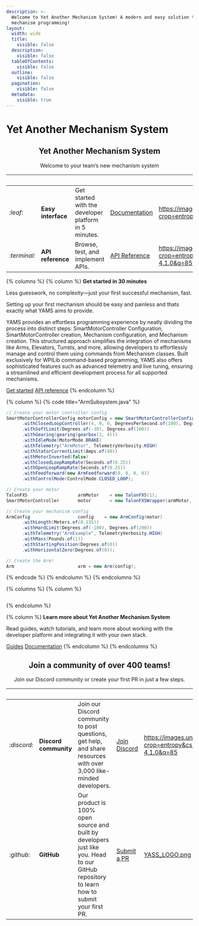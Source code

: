 ```yaml
---
description: >-
  Welcome to Yet Another Mechanism System! A modern and easy solution to
  mechanism programming!
layout:
  width: wide
  title:
    visible: false
  description:
    visible: false
  tableOfContents:
    visible: false
  outline:
    visible: false
  pagination:
    visible: false
  metadata:
    visible: true
---
```


# Yet Another Mechanism System

<h2 align="center">Yet Another Mechanism System</h2>

<p align="center">Welcome to your team’s new mechanism system</p>

<table data-card-size="large" data-view="cards"><thead><tr><th></th><th></th><th></th><th data-hidden data-card-target data-type="content-ref"></th><th data-hidden data-card-cover data-type="image">Cover image</th></tr></thead><tbody><tr><td><i class="fa-leaf">:leaf:</i></td><td><strong>Easy interface</strong></td><td>Get started with the developer platform in 5 minutes.</td><td><a href="https://app.gitbook.com/o/MwECAyhaWCMK5V9K79gd/s/ZM0CFmYiQzcrY4zDcTtZ/">Documentation</a></td><td><a href="https://images.unsplash.com/photo-1515879218367-8466d910aaa4?crop=entropy&#x26;cs=srgb&#x26;fm=jpg&#x26;ixid=M3wxOTcwMjR8MHwxfHNlYXJjaHwxfHxjb2RlfGVufDB8fHx8MTc1NjgzODk4Nnww&#x26;ixlib=rb-4.1.0&#x26;q=85">https://images.unsplash.com/photo-1515879218367-8466d910aaa4?crop=entropy&#x26;cs=srgb&#x26;fm=jpg&#x26;ixid=M3wxOTcwMjR8MHwxfHNlYXJjaHwxfHxjb2RlfGVufDB8fHx8MTc1NjgzODk4Nnww&#x26;ixlib=rb-4.1.0&#x26;q=85</a></td></tr><tr><td><i class="fa-terminal">:terminal:</i></td><td><strong>API reference</strong></td><td>Browse, test, and implement APIs.</td><td><a href="https://app.gitbook.com/o/MwECAyhaWCMK5V9K79gd/s/ezOwaXLQ3h1N7tr3zYnj/">API Reference</a></td><td><a href="https://images.unsplash.com/photo-1509475826633-fed577a2c71b?crop=entropy&#x26;cs=srgb&#x26;fm=jpg&#x26;ixid=M3wxOTcwMjR8MHwxfHNlYXJjaHw0fHxEb2N1bWVudGF0aW9ufGVufDB8fHx8MTc1NjgzOTQzOXww&#x26;ixlib=rb-4.1.0&#x26;q=85">https://images.unsplash.com/photo-1509475826633-fed577a2c71b?crop=entropy&#x26;cs=srgb&#x26;fm=jpg&#x26;ixid=M3wxOTcwMjR8MHwxfHNlYXJjaHw0fHxEb2N1bWVudGF0aW9ufGVufDB8fHx8MTc1NjgzOTQzOXww&#x26;ixlib=rb-4.1.0&#x26;q=85</a></td></tr></tbody></table>

{% columns %}
{% column %}
**Get started in 30 minutes**

Less guesswork, no complexity—just your first successful mechanism, fast.

Setting up your first mechanism should be easy and painless and thats exactly what YAMS aims to provide.

YAMS provides an effortless programming experience by neatly dividing the process into distinct steps: SmartMotorController Configuration, SmartMotorController creation, Mechanism configuration, and Mechanism creation. This structured approach simplifies the integration of mechanisms like Arms, Elevators, Turrets, and more, allowing developers to effortlessly manage and control them using commands from Mechanism classes. Built exclusively for WPILib command-based programming, YAMS also offers sophisticated features such as advanced telemetry and live tuning, ensuring a streamlined and efficient development process for all supported mechanisms.

<a href="https://app.gitbook.com/o/MwECAyhaWCMK5V9K79gd/s/ZM0CFmYiQzcrY4zDcTtZ/" class="button primary" data-icon="rocket-launch">Get started</a> <a href="https://app.gitbook.com/o/MwECAyhaWCMK5V9K79gd/s/ezOwaXLQ3h1N7tr3zYnj/" class="button secondary" data-icon="terminal">API reference</a>
{% endcolumn %}

{% column %}
{% code title="ArmSubsystem.java" %}
```java
// Create your motor controller config
SmartMotorControllerConfig motorConfig = new SmartMotorControllerConfig(this)
      .withClosedLoopController(4, 0, 0, DegreesPerSecond.of(180), DegreesPerSecondPerSecond.of(90))
      .withSoftLimit(Degrees.of(-30), Degrees.of(100))
      .withGearing(gearing(gearbox(3, 4)))
      .withIdleMode(MotorMode.BRAKE)
      .withTelemetry("ArmMotor", TelemetryVerbosity.HIGH)
      .withStatorCurrentLimit(Amps.of(40))
      .withMotorInverted(false)
      .withClosedLoopRampRate(Seconds.of(0.25))
      .withOpenLoopRampRate(Seconds.of(0.25))
      .withFeedforward(new ArmFeedforward(0, 0, 0, 0))
      .withControlMode(ControlMode.CLOSED_LOOP);

// Create your motor
TalonFXS                   armMotor    = new TalonFXS(1);
SmartMotorController       motor       = new TalonFXSWrapper(armMotor, DCMotor.getNEO(1), motorConfig);

// Create your mechanism config
ArmConfig                  config    = new ArmConfig(motor)
      .withLength(Meters.of(0.135))
      .withHardLimit(Degrees.of(-100), Degrees.of(200))
      .withTelemetry("ArmExample", TelemetryVerbosity.HIGH)
      .withMass(Pounds.of(1))
      .withStartingPosition(Degrees.of(0))
      .withHorizontalZero(Degrees.of(0));

// Create the Arm!
Arm                        arm = new Arm(config);
```
{% endcode %}
{% endcolumn %}
{% endcolumns %}

{% columns %}
{% column %}
<figure><img src=".gitbook/assets/YAMS.png" alt=""><figcaption></figcaption></figure>
{% endcolumn %}

{% column %}
**Learn more about Yet Another Mechanism System**

Read guides, watch tutorials, and learn more about working with the developer platform and integrating it with your own stack.

<a href="https://app.gitbook.com/s/ZM0CFmYiQzcrY4zDcTtZ/tutorials" class="button primary" data-icon="book-open">Guides</a> <a href="https://app.gitbook.com/o/MwECAyhaWCMK5V9K79gd/s/ZM0CFmYiQzcrY4zDcTtZ/" class="button secondary" data-icon="book">Documentation</a>
{% endcolumn %}
{% endcolumns %}

<h2 align="center">Join a community of over 400 teams!</h2>

<p align="center">Join our Discord community or create your first PR in just a few steps.</p>

<table data-card-size="large" data-view="cards"><thead><tr><th></th><th></th><th></th><th></th><th data-hidden data-card-cover data-type="image">Cover image</th></tr></thead><tbody><tr><td><i class="fa-discord">:discord:</i></td><td><strong>Discord community</strong></td><td>Join our Discord community to post questions, get help, and share resources with over 3,000 like-minded developers.</td><td><a href="https://discord.gg/yass" class="button secondary">Join Discord</a></td><td><a href="https://images.unsplash.com/photo-1679057001914-59ab4131dfff?crop=entropy&#x26;cs=srgb&#x26;fm=jpg&#x26;ixid=M3wxOTcwMjR8MHwxfHNlYXJjaHwyfHxkaXNjb3JkfGVufDB8fHx8MTc1NjgzODk5M3ww&#x26;ixlib=rb-4.1.0&#x26;q=85">https://images.unsplash.com/photo-1679057001914-59ab4131dfff?crop=entropy&#x26;cs=srgb&#x26;fm=jpg&#x26;ixid=M3wxOTcwMjR8MHwxfHNlYXJjaHwyfHxkaXNjb3JkfGVufDB8fHx8MTc1NjgzODk5M3ww&#x26;ixlib=rb-4.1.0&#x26;q=85</a></td></tr><tr><td><i class="fa-github">:github:</i></td><td><strong>GitHub</strong></td><td>Our product is 100% open source and built by developers just like you. Head to our GitHub repository to learn how to submit your first PR.</td><td><a href="https://github.com/Yet-Another-Software-Suite/YAMS/pulls" class="button secondary">Submit a PR</a></td><td><a href=".gitbook/assets/YASS_LOGO.png">YASS_LOGO.png</a></td></tr></tbody></table>
